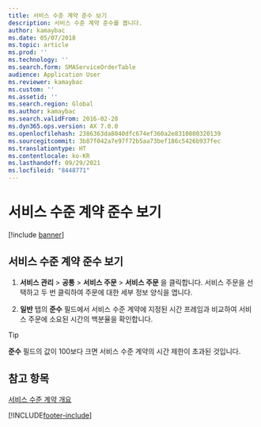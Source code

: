 ```yaml
---
title: 서비스 수준 계약 준수 보기
description: 서비스 수준 계약 준수를 봅니다.
author: kamaybac
ms.date: 05/07/2018
ms.topic: article
ms.prod: ''
ms.technology: ''
ms.search.form: SMAServiceOrderTable
audience: Application User
ms.reviewer: kamaybac
ms.custom: ''
ms.assetid: ''
ms.search.region: Global
ms.author: kamaybac
ms.search.validFrom: 2016-02-28
ms.dyn365.ops.version: AX 7.0.0
ms.openlocfilehash: 2386363da8040dfc674ef360a2e8310800320139
ms.sourcegitcommit: 3b87f042a7e97f72b5aa73bef186c5426b937fec
ms.translationtype: HT
ms.contentlocale: ko-KR
ms.lasthandoff: 09/29/2021
ms.locfileid: "8448771"
---
```

# <a name="view-compliance-with-service-level-agreements"></a>서비스 수준 계약 준수 보기    

[!include [banner](../includes/banner.md)]


## <a name="view-compliance-with-a-service-level-agreement"></a>서비스 수준 계약 준수 보기

1.  **서비스 관리** \> **공통** \> **서비스 주문** \> **서비스 주문** 을 클릭합니다. 서비스 주문을 선택하고 두 번 클릭하여 주문에 대한 세부 정보 양식을 엽니다.

2.  **일반** 탭의 **준수** 필드에서 서비스 수준 계약에 지정된 시간 프레임과 비교하여 서비스 주문에 소요된 시간의 백분율을 확인합니다.


> [!TIP]
> <STRONG>준수</STRONG> 필드의 값이 100보다 크면 서비스 수준 계약의 시간 제한이 초과된 것입니다.



## <a name="see-also"></a>참고 항목

[서비스 수준 계약 개요](service-level-agreements.md)

  




[!INCLUDE[footer-include](../../includes/footer-banner.md)]